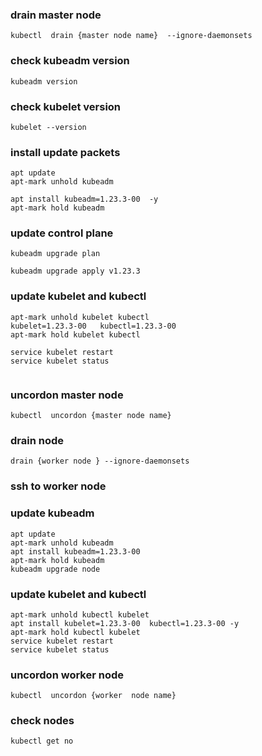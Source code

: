 ### drain master node
````
kubectl  drain {master node name}  --ignore-daemonsets

````

### check kubeadm version

````
kubeadm version

````

### check kubelet version
````
kubelet --version

````

###  install   update packets

````
apt update
apt-mark unhold kubeadm

apt install kubeadm=1.23.3-00  -y
apt-mark hold kubeadm

````

### update control plane
````
kubeadm upgrade plan

kubeadm upgrade apply v1.23.3
````

### update kubelet and kubectl
````
apt-mark unhold kubelet kubectl
kubelet=1.23.3-00   kubectl=1.23.3-00
apt-mark hold kubelet kubectl

service kubelet restart
service kubelet status


````

### uncordon master node
````
kubectl  uncordon {master node name}
````


### drain node
````
drain {worker node } --ignore-daemonsets
````

### ssh to worker node
### update kubeadm
`````
apt update
apt-mark unhold kubeadm
apt install kubeadm=1.23.3-00
apt-mark hold kubeadm
kubeadm upgrade node
`````

### update kubelet and kubectl
````
apt-mark unhold kubectl kubelet
apt install kubelet=1.23.3-00  kubectl=1.23.3-00 -y
apt-mark hold kubectl kubelet
service kubelet restart
service kubelet status

````
### uncordon worker node
````
kubectl  uncordon {worker  node name}
````

### check nodes

````
kubectl get no
````
